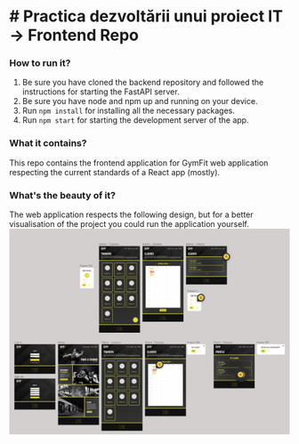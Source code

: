 # # Practica dezvoltării unui proiect IT → Frontend Repo

### How to run it?
1. Be sure you have cloned the backend repository and followed the instructions for starting the FastAPI server.
2. Be sure you have node and npm up and running on your device.
3. Run `npm install` for installing all the necessary packages.
4. Run `npm start` for starting the development server of the app.

### What it contains?
This repo contains the frontend application for GymFit web application respecting the current standards of a React app (mostly).

### What's the beauty of it?
The web application respects the following design, but for a better visualisation of the project you could run the application yourself.
![readme_application_showcase.png](src%2Fassets%2Fimages%2Freadme_application_showcase.png)

